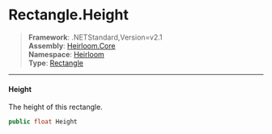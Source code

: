 # Rectangle.Height

> **Framework**: .NETStandard,Version=v2.1  
> **Assembly**: [Heirloom.Core][0]  
> **Namespace**: [Heirloom][0]  
> **Type**: [Rectangle][1]

--------------------------------------------------------------------------------

#### Height

The height of this rectangle.

```cs
public float Height
```

[0]: ../Heirloom.Core.md
[1]: Heirloom.Rectangle.md
